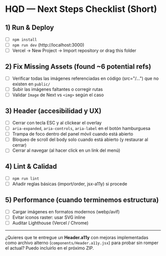 # HQD — Next Steps Checklist (Short)

## 1) Run & Deploy
- [ ] `npm install`
- [ ] `npm run dev` (http://localhost:3000)
- [ ] Vercel → New Project → Import repository or drag this folder

## 2) Fix Missing Assets (found ~6 potential refs)
- [ ] Verificar todas las imágenes referenciadas en código (src="/...") que no existen en `public/`
- [ ] Subir las imágenes faltantes o corregir rutas
- [ ] Validar `Image` de Next vs `<img>` según el caso

## 3) Header (accesibilidad y UX)
- [ ] Cerrar con tecla ESC y al clickear el overlay
- [ ] `aria-expanded`, `aria-controls`, `aria-label` en el botón hamburguesa
- [ ] Trampa de foco dentro del panel móvil cuando está abierto
- [ ] Bloqueo de scroll del body solo cuando está abierto (y restaurar al cerrar)
- [ ] Cerrar al navegar (al hacer click en un link del menú)

## 4) Lint & Calidad
- [ ] `npm run lint`
- [ ] Añadir reglas básicas (import/order, jsx-a11y) si procede

## 5) Performance (cuando terminemos estructura)
- [ ] Cargar imágenes en formatos modernos (webp/avif)
- [ ] Evitar iconos raster: usar SVG inline
- [ ] Auditar Lighthouse (Vercel / Chrome)

---
¿Quieres que te entregue un **Header.a11y** con mejoras implementadas como archivo alterno (`components/Header.a11y.jsx`) para probar sin romper el actual? Puedo incluirlo en el próximo ZIP.
